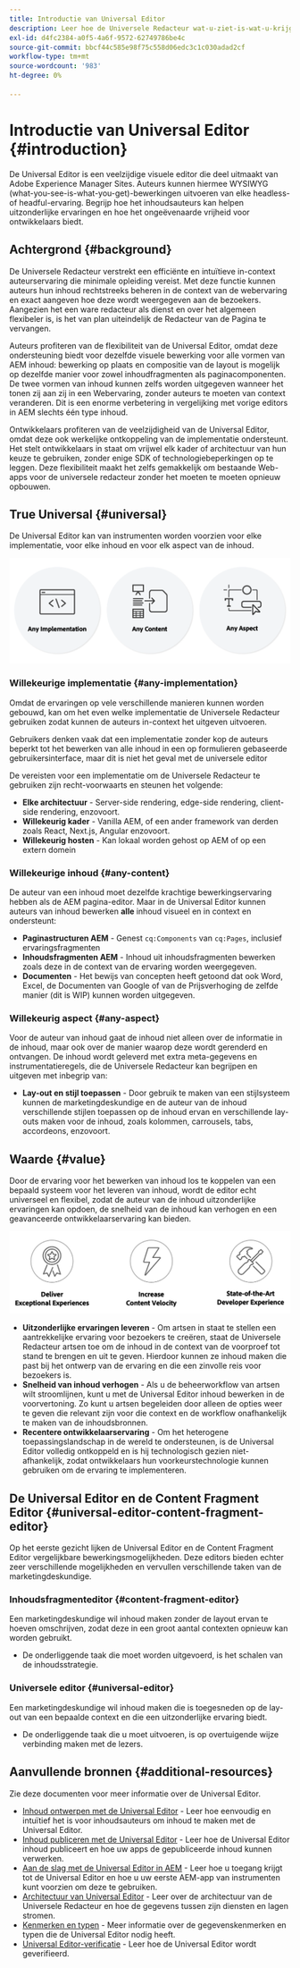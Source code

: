 ```yaml
---
title: Introductie van Universal Editor
description: Leer hoe de Universele Redacteur wat-u-ziet-is-wat-u-krijgt (WYSIWYG) het uitgeven van om het even welke headless en belangrijke ervaring toelaat. Begrijp hoe het inhoudsauteurs kan helpen uitzonderlijke ervaringen te leveren, hun inhoudssnelheid te verhogen en hoe een geavanceerde ontwikkelaarservaring biedt.
exl-id: d4fc2384-a0f5-4a6f-9572-62749786be4c
source-git-commit: bbcf44c585e98f75c558d06edc3c1c030adad2cf
workflow-type: tm+mt
source-wordcount: '983'
ht-degree: 0%

---
```



# Introductie van Universal Editor {#introduction}

De Universal Editor is een veelzijdige visuele editor die deel uitmaakt van Adobe Experience Manager Sites. Auteurs kunnen hiermee WYSIWYG (what-you-see-is-what-you-get)-bewerkingen uitvoeren van elke headless- of headful-ervaring. Begrijp hoe het inhoudsauteurs kan helpen uitzonderlijke ervaringen en hoe het ongeëvenaarde vrijheid voor ontwikkelaars biedt.

## Achtergrond {#background}

De Universele Redacteur verstrekt een efficiënte en intuïtieve in-context auteurservaring die minimale opleiding vereist. Met deze functie kunnen auteurs hun inhoud rechtstreeks beheren in de context van de webervaring en exact aangeven hoe deze wordt weergegeven aan de bezoekers. Aangezien het een ware redacteur als dienst en over het algemeen flexibeler is, is het van plan uiteindelijk de Redacteur van de Pagina te vervangen.

Auteurs profiteren van de flexibiliteit van de Universal Editor, omdat deze ondersteuning biedt voor dezelfde visuele bewerking voor alle vormen van AEM inhoud: bewerking op plaats en compositie van de layout is mogelijk op dezelfde manier voor zowel inhoudfragmenten als paginacomponenten. De twee vormen van inhoud kunnen zelfs worden uitgegeven wanneer het tonen zij aan zij in een Webervaring, zonder auteurs te moeten van context veranderen. Dit is een enorme verbetering in vergelijking met vorige editors in AEM slechts één type inhoud.

Ontwikkelaars profiteren van de veelzijdigheid van de Universal Editor, omdat deze ook werkelijke ontkoppeling van de implementatie ondersteunt. Het stelt ontwikkelaars in staat om vrijwel elk kader of architectuur van hun keuze te gebruiken, zonder enige SDK of technologiebeperkingen op te leggen. Deze flexibiliteit maakt het zelfs gemakkelijk om bestaande Web-apps voor de universele redacteur zonder het moeten te moeten opnieuw opbouwen.

## True Universal {#universal}

De Universal Editor kan van instrumenten worden voorzien voor elke implementatie, voor elke inhoud en voor elk aspect van de inhoud.

![Wat maakt het universeel?](assets/universal.png)

### Willekeurige implementatie {#any-implementation}

Omdat de ervaringen op vele verschillende manieren kunnen worden gebouwd, kan om het even welke implementatie de Universele Redacteur gebruiken zodat kunnen de auteurs in-context het uitgeven uitvoeren.

Gebruikers denken vaak dat een implementatie zonder kop de auteurs beperkt tot het bewerken van alle inhoud in een op formulieren gebaseerde gebruikersinterface, maar dit is niet het geval met de universele editor

De vereisten voor een implementatie om de Universele Redacteur te gebruiken zijn recht-voorwaarts en steunen het volgende:

* **Elke architectuur** - Server-side rendering, edge-side rendering, client-side rendering, enzovoort.
* **Willekeurig kader** - Vanilla AEM, of een ander framework van derden zoals React, Next.js, Angular enzovoort.
* **Willekeurig hosten** - Kan lokaal worden gehost op AEM of op een extern domein

### Willekeurige inhoud {#any-content}

De auteur van een inhoud moet dezelfde krachtige bewerkingservaring hebben als de AEM pagina-editor. Maar in de Universal Editor kunnen auteurs van inhoud bewerken **alle** inhoud visueel en in context en ondersteunt:

* **Paginastructuren AEM** - Genest `cq:Components` van `cq:Pages`, inclusief ervaringsfragmenten
* **Inhoudsfragmenten AEM** - Inhoud uit inhoudsfragmenten bewerken zoals deze in de context van de ervaring worden weergegeven.
* **Documenten** - Het bewijs van concepten heeft getoond dat ook Word, Excel, de Documenten van Google of van de Prijsverhoging de zelfde manier (dit is WIP) kunnen worden uitgegeven.

### Willekeurig aspect {#any-aspect}

Voor de auteur van inhoud gaat de inhoud niet alleen over de informatie in de inhoud, maar ook over de manier waarop deze wordt gerenderd en ontvangen. De inhoud wordt geleverd met extra meta-gegevens en instrumentatieregels, die de Universele Redacteur kan begrijpen en uitgeven met inbegrip van:

* **Lay-out en stijl toepassen** - Door gebruik te maken van een stijlsysteem kunnen de marketingdeskundige en de auteur van de inhoud verschillende stijlen toepassen op de inhoud ervan en verschillende lay-outs maken voor de inhoud, zoals kolommen, carrousels, tabs, accordeons, enzovoort.

## Waarde {#value}

Door de ervaring voor het bewerken van inhoud los te koppelen van een bepaald systeem voor het leveren van inhoud, wordt de editor echt universeel en flexibel, zodat de auteur van de inhoud uitzonderlijke ervaringen kan opdoen, de snelheid van de inhoud kan verhogen en een geavanceerde ontwikkelaarservaring kan bieden.

![De waarde van de universele editor](assets/value.png)

* **Uitzonderlijke ervaringen leveren** - Om artsen in staat te stellen een aantrekkelijke ervaring voor bezoekers te creëren, staat de Universele Redacteur artsen toe om de inhoud in de context van de voorproef tot stand te brengen en uit te geven. Hierdoor kunnen ze inhoud maken die past bij het ontwerp van de ervaring en die een zinvolle reis voor bezoekers is.
* **Snelheid van inhoud verhogen** - Als u de beheerworkflow van artsen wilt stroomlijnen, kunt u met de Universal Editor inhoud bewerken in de voorvertoning. Zo kunt u artsen begeleiden door alleen de opties weer te geven die relevant zijn voor die context en de workflow onafhankelijk te maken van de inhoudsbronnen.
* **Recentere ontwikkelaarservaring** - Om het heterogene toepassingslandschap in de wereld te ondersteunen, is de Universal Editor volledig ontkoppeld en is hij technologisch gezien niet-afhankelijk, zodat ontwikkelaars hun voorkeurstechnologie kunnen gebruiken om de ervaring te implementeren.

## De Universal Editor en de Content Fragment Editor {#universal-editor-content-fragment-editor}

Op het eerste gezicht lijken de Universal Editor en de Content Fragment Editor vergelijkbare bewerkingsmogelijkheden. Deze editors bieden echter zeer verschillende mogelijkheden en vervullen verschillende taken van de marketingdeskundige.

### Inhoudsfragmenteditor {#content-fragment-editor}

Een marketingdeskundige wil inhoud maken zonder de layout ervan te hoeven omschrijven, zodat deze in een groot aantal contexten opnieuw kan worden gebruikt.

* De onderliggende taak die moet worden uitgevoerd, is het schalen van de inhoudsstrategie.

### Universele editor {#universal-editor}

Een marketingdeskundige wil inhoud maken die is toegesneden op de lay-out van een bepaalde context en die een uitzonderlijke ervaring biedt.

* De onderliggende taak die u moet uitvoeren, is op overtuigende wijze verbinding maken met de lezers.

## Aanvullende bronnen {#additional-resources}

Zie deze documenten voor meer informatie over de Universal Editor.

* [Inhoud ontwerpen met de Universal Editor](/help/sites-cloud/authoring/universal-editor/authoring.md) - Leer hoe eenvoudig en intuïtief het is voor inhoudsauteurs om inhoud te maken met de Universal Editor.
* [Inhoud publiceren met de Universal Editor](/help/sites-cloud/authoring/universal-editor/publishing.md) - Leer hoe de Universal Editor inhoud publiceert en hoe uw apps de gepubliceerde inhoud kunnen verwerken.
* [Aan de slag met de Universal Editor in AEM](getting-started.md) - Leer hoe u toegang krijgt tot de Universal Editor en hoe u uw eerste AEM-app van instrumenten kunt voorzien om deze te gebruiken.
* [Architectuur van Universal Editor](architecture.md) - Leer over de architectuur van de Universele Redacteur en hoe de gegevens tussen zijn diensten en lagen stromen.
* [Kenmerken en typen](attributes-types.md) - Meer informatie over de gegevenskenmerken en typen die de Universal Editor nodig heeft.
* [Universal Editor-verificatie](authentication.md) - Leer hoe de Universal Editor wordt geverifieerd.
